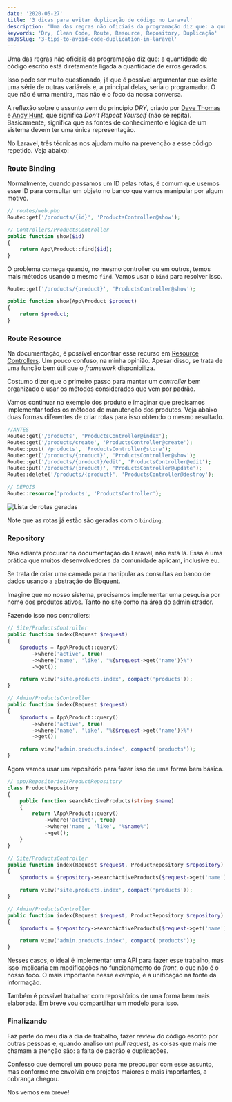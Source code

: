 ```yaml
---
date: '2020-05-27'
title: '3 dicas para evitar duplicação de código no Laravel'
description: 'Uma das regras não oficiais da programação diz que: a quantidade de código escrito está diretamente ligada a quantidade de erros gerados.'
keywords: 'Dry, Clean Code, Route, Resource, Repository, Duplicação'
enUsSlug: '3-tips-to-avoid-code-duplication-in-laravel'
---
```


Uma das regras não oficiais da programação diz que: a quantidade de código escrito está diretamente ligada a quantidade
de erros gerados.

Isso pode ser muito questionado, já que é possível argumentar que existe uma série de outras variáveis e, a principal
delas, seria o programador. O que não é uma mentira, mas não é o foco da nossa conversa.

A reflexão sobre o assunto vem do princípio _DRY_, criado
por [Dave Thomas](https://en.wikipedia.org/wiki/Dave_Thomas_(programmer))
e [Andy Hunt](https://en.wikipedia.org/wiki/Andy_Hunt_(author)), que significa _Don’t Repeat Yourself_ (não se repita).
Basicamente, significa que as fontes de conhecimento e lógica de um sistema devem ter uma única representação.

No Laravel, três técnicas nos ajudam muito na prevenção a esse código repetido. Veja abaixo:

### Route Binding

Normalmente, quando passamos um ID pelas rotas, é comum que usemos esse ID para consultar um objeto no banco que vamos
manipular por algum motivo.

```php
// routes/web.php
Route::get('/products/{id}', 'ProductsController@show');

// Controllers/ProductsController
public function show($id)
{
    return App\Product::find($id);
}
```

O problema começa quando, no mesmo controller ou em outros, temos mais métodos usando o mesmo `find`. Vamos usar
o `bind` para resolver isso.

```php
Route::get('/products/{product}', 'ProductsController@show');

public function show(App\Product $product)
{
    return $product;
}
```

### Route Resource

Na documentação, é possível encontrar esse recurso
em [Resource Controllers](https://laravel.com/docs/controllers#resource-controllers). Um pouco confuso, na minha
opinião. Apesar disso, se trata de uma função bem útil que o _framework_ disponibiliza.

Costumo dizer que o primeiro passo para manter um _controller_ bem organizado é usar os métodos considerados que vem por
padrão.

Vamos continuar no exemplo dos produto e imaginar que precisamos implementar todos os métodos de manutenção dos
produtos. Veja abaixo duas formas diferentes de criar rotas para isso obtendo o mesmo resultado.

```php
//ANTES
Route::get('/products', 'ProductsController@index');
Route::get('/products/create', 'ProductsController@create');
Route::post('/products', 'ProductsController@store');
Route::get('/products/{product}', 'ProductsController@show');
Route::get('/products/{product}/edit', 'ProductsController@edit');
Route::put('/products/{product}', 'ProductsController@update');
Route::delete('/products/{product}', 'ProductsController@destroy');

// DEPOIS
Route::resource('products', 'ProductsController');
```

![Lista de rotas geradas](/images/posts/dont-repeat-yourself/route-list.png)

Note que as rotas já estão são geradas com o `binding`.

### Repository

Não adianta procurar na documentação do Laravel, não está lá. Essa é uma prática que muitos desenvolvedores da
comunidade aplicam, inclusive eu.

Se trata de criar uma camada para manipular as consultas ao banco de dados usando a abstração do Eloquent.

Imagine que no nosso sistema, precisamos implementar uma pesquisa por nome dos produtos ativos. Tanto no site como na
área do administrador.

Fazendo isso nos controllers:

```php
// Site/ProductsController
public function index(Request $request)
{
    $products = App\Product::query()
        ->where('active', true)
        ->where('name', 'like', "%{$request->get('name')}%")
        ->get();

    return view('site.products.index', compact('products'));
}

// Admin/ProductsController
public function index(Request $request)
{
    $products = App\Product::query()
        ->where('active', true)
        ->where('name', 'like', "%{$request->get('name')}%")
        ->get();

    return view('admin.products.index', compact('products'));
}
```

Agora vamos usar um repositório para fazer isso de uma forma bem básica.

```php
// app/Repositories/ProductRepository
class ProductRepository
{
    public function searchActiveProducts(string $name)
    {
        return \App\Product::query()
            ->where('active', true)
            ->where('name', 'like', "%$name%")
            ->get();
    }
}

// Site/ProductsController
public function index(Request $request, ProductRepository $repository)
{
    $products = $repository->searchActiveProducts($request->get('name'));

    return view('site.products.index', compact('products'));
}

// Admin/ProductsController
public function index(Request $request, ProductRepository $repository)
{
    $products = $repository->searchActiveProducts($request->get('name'));

    return view('admin.products.index', compact('products'));
}
```

Nesses casos, o ideal é implementar uma API para fazer esse trabalho, mas isso implicaria em modificações no
funcionamento do _front_, o que não é o nosso foco. O mais importante nesse exemplo, é a unificação na fonte da
informação.

Também é possível trabalhar com repositórios de uma forma bem mais elaborada. Em breve vou compartilhar um modelo para
isso.

### Finalizando

Faz parte do meu dia a dia de trabalho, fazer _review_ do código escrito por outras pessoas e, quando analiso um _pull
request_, as coisas que mais me chamam a atenção são: a falta de padrão e duplicações.

Confesso que demorei um pouco para me preocupar com esse assunto, mas conforme me envolvia em projetos maiores e mais
importantes, a cobrança chegou.

Nos vemos em breve!
